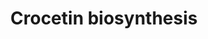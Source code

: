 ---
annotations:
- type: Pathway Ontology
  value: classic metabolic pathway
authors:
- Anwesha
- Susan
- Eweitz
description: Developed by Gramene.org  Source:[http://plantreactome.gramene.org/ Plant
  Reactome].
last-edited: 2021-05-25
organisms:
- Oryza sativa
redirect_from:
- /index.php/Pathway:WP3070
- /instance/WP3070
schema-jsonld:
- '@context': https://schema.org/
  '@id': https://wikipathways.github.io/pathways/WP3070.html
  '@type': Dataset
  creator:
    '@type': Organization
    name: WikiPathways
  description: Developed by Gramene.org  Source:[http://plantreactome.gramene.org/
    Plant Reactome].
  keywords:
  - picrocrocin
  - hydrogen donor
  - UDP-Glc
  - hydroxy-beta-cyclocitral
  - crocetin dialdehyde
  - zeaxanthin cleavage
  - dioxygenase
  - O2
  - crocetin
  - UDP
  - zeaxanthin
  - hydrogen acceptor
  - H2O
  - (LOC_OS10G08980.1)
  license: CC0
  name: Crocetin biosynthesis
seo: CreativeWork
title: Crocetin biosynthesis
wpid: WP3070
---